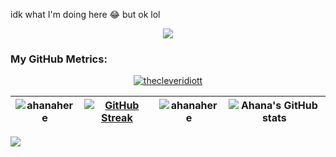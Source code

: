 idk what I'm doing here 😂 but ok lol


<div align="center">
 
![](https://quotes-github-readme.vercel.app/api?type=horizontal&width=25&theme=nord&no-bg=true)
 
</div>


<h3>My GitHub Metrics:</h3>

<p align="center"><a href="https://github.com/ryo-ma/github-profile-trophy"><img src="https://github-profile-trophy.vercel.app/?username=ahanahere&theme=onedark&no-bg=true&no-frame=true&column=-1" alt="thecleveridiott" /></a></p>

| <img align="center" src="https://github-readme-stats.vercel.app/api?username=ahanahere&show_icons=true&locale=en&theme=transparent" alt="ahanahere" /> | [![GitHub Streak](https://github-readme-streak-stats.herokuapp.com?user=ahanahere&border_radius=7&card_width=485&background=EBEBEB00&dates=078FE3&currStreakNum=CDC026&ring=EB9223&sideNums=06ABD1&sideLabels=EB5454&stroke=2C3043&border=282A31)](https://git.io/streak-stats) | <img align="center" src="https://github-readme-stats.vercel.app/api/top-langs?username=ahanahere&show_icons=true&locale=en&layout=compact&theme=transparent&langs_count=10" alt="ahanahere" /> | ![Ahana's GitHub stats](https://github-readme-stats.vercel.app/api?username=ahanahere\&rank_icon=percentile&hide=stars,commits,prs,issues,contribs&locale=en&theme=transparent) |
| --- | --- | --- | --- |

[![](https://github-readme-activity-graph.vercel.app/graph?username=ahanahere&bg_color=00000000&color=008bf5&line=000000&point=403d3d&area=true&hide_border=truecard_width=85)](https://github.com/ashutosh00710/github-readme-activity-graph) 
